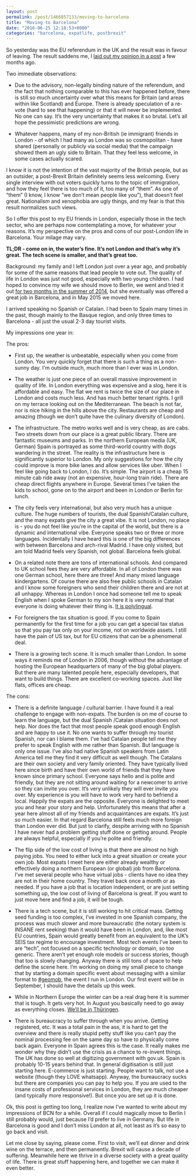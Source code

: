 ```yaml
---
layout: post
permalink: /post/1466857133/moving-to-barcelona
title: "Moving to Barcelona"
date: "2016-06-25 12:18:53+0000"
categories: "barcelona, expatlife, postbrexit"
---
```

So yesterday was the EU referendum in the UK and the result was in favour of leaving. The result saddens me, I [laid out my opinion in a post](/post/142627086455/thoughts-on-the-uk-euro-referendum) a few months ago.

Two immediate observations:

* Due to the advisory, non-legally binding nature of the referendum, and the fact that nothing comparable to this has ever happened before, there is still so much uncertainty over what this means for Britain (and areas within like Scotland) and Europe. There is already speculation of a re-vote (hard to see that happening) or that it will never be implemented. No one can say. It’s the very uncertainty that makes it so brutal. Let’s all hope the pessimistic predictions are wrong. 

* Whatever happens, many of my non-British (ie immigrant) friends in London - of which I had many as London was so cosmopolitan - have shared (personally or publicly via social media) that the campaign showed them an ugly side to Britain. That they feel less welcome, in some cases actually scared.

I know it is not the intention of the vast majority of the British people, but as an outsider, a post-Brexit Britain definitely seems less welcoming. Every single interview with out voters quickly turns to the topic of immigration, and how they feel there is too much of it, too many of “them”. As one of “them” (I know, I know “we don’t mean people like you”), that doesn’t feel great. Nationalism and xenophobia are ugly things, and my fear is that this result normalizes such views.

So I offer this post to my EU friends in London, especially those in the tech sector, who are perhaps now contemplating a move, for whatever your reasons. It’s my perspective on the pros and cons of our post-London life in Barcelona. Your milage may vary. 

**TL;DR - come on in, the water’s fine. It’s not London and that’s why it’s great. The tech scene is smaller, and that’s great too.** 

Background: my family and I left London just over a year ago, and probably for some of the same reasons that lead people to vote out. The quality of life in London was just not good, especially with two young children. I had hoped to convince my wife we should move to Berlin, we went and tried it out [for two months in the summer of 2014](/post/96569192005/berlin-and-bestsummerever), but she eventually was offered a great job in Barcelona, and in May 2015 we moved here. 

I arrived speaking no Spanish or Catalan. I had been to Spain many times in the past, though mainly to the Basque region, and only three times to Barcelona - all just the usual 2-3 day tourist visits.

My impressions one year in:

The pros:

* First up, the weather is unbeatable, especially when you come from London. You very quickly forget that there is such a thing as a non-sunny day. I'm outside much, much more than I ever was in London.

* The weather is just one piece of an overall massive improvement in quality of life. In London everything was expensive and a slog, here it is affordable and easy. The flat we rent is twice the size of our place in London and costs much less. And has much better tenant rights. I grill on my terrace looking out on the Mediterranean. The beach is not far, nor is nice hiking in the hills above the city. Restaurants are cheap and amazing (though we don’t quite have the culinary diversity of London).

* The infrastructure. The metro works well and is very cheap, as are cabs. Two streets down from our place is a great public library. There are fantastic museums and parks. In the northern European media (UK, German) Spain is portrayed as some third-world country with dogs wandering in the street. The reality is the infrastructure here is significantly superior to London. My only suggestions for how the city could improve is more bike lanes and allow services like uber. When I feel like going back to London, I do. It’s simple. The airport is a cheap 15 minute cab ride away (not an expensive, hour-long train ride). There are cheap direct flights anywhere in Europe. Several times I’ve taken the kids to school, gone on to the airport and been in London or Berlin for lunch. 

* The city feels very international, but also very much has a unique culture. The huge numbers of tourists, the dual Spanish/Catalan culture, and the many expats give the city a great vibe. It is not London, no place is - you do not feel like you’re in the capital of the world, but there is a dynamic and international vibe. Everyone speaks two or three or more languages. Incidentally I have heard this is one of the big differences with between Barcelona and arch-rival Madrid. I have only visited, but am told Madrid feels very Spanish, not global. Barcelona feels global.  

* On a related note there are tons of international schools. And compared to UK school fees they are very affordable. In all of London there was one German school, here there are three! And many mixed language kindergartens. Of course there are also free public schools in Catalan and I know some foreigners who send their children there and are not at all unhappy. Whereas in London I once had someone tell me to speak English when I spoke German to my son here it is very normal that everyone is doing whatever their thing is. [It is polylingual](/post/124564768755/life-in-a-polylingual-society).


* For foreigners the tax situation is good. If you come to Spain permanently for the first time for a job you can get a special tax status so that you pay tax only on your income, not on worldwide assets. I still have the pain of US tax, but for EU citizens that can be a phenomenal deal. 

* There is a growing tech scene. It is much smaller than London. In some ways it reminds me of London in 2006, though without the advantage of hosting the European headquarters of many of the big global players. But there are many talented people here, especially developers, that want to build things. There are excellent co-working spaces. Just like flats, offices are cheap. 

The cons:

* There is a definite language / cultural barrier. I have found it a real challenge to engage with non-expats. The burden is on me of course to learn the language, but the dual Spanish /Catalan situation does not help. Nor does the fact that most people speak good enough English and are happy to use it. No one wants to suffer through my tourist Spanish, nor can I blame them. I’ve had Catalan people tell me they prefer to speak English with me rather than Spanish. But language is only one issue. I’ve also had native Spanish speakers from Latin America tell me they find it very difficult as well though. The Catalans are their own society and very family oriented. They have typically lived here since birth and have their own world of friends that they have known since primary school. Everyone says hello and is polite and friendly, but they are not sitting around waiting for a newcomer to arrive so they can invite you over. It’s very unlikely they will ever invite you over. My experience is you will have to work very hard to befriend a local. Happily the expats are the opposite. Everyone is delighted to meet you and hear your story and help. Unfortunately this means that after a year here almost all of my friends and acquaintances are expats. It’s just so much easier. In that regard Barcelona still feels much more foreign than London ever did. But just to clarify, despite arriving with no Spanish I have never had a problem getting stuff done or getting around. People are always helpful, especially if you’re polite and friendly. 
 
* The flip side of the low cost of living is that there are almost no high paying jobs. You need to either luck into a great situation or create your own job. Most expats I meet here are either already wealthy or effectively doing a northern European (or global) job from Barcelona. I’ve met several people who have virtual jobs - clients have no idea they are not in their home country. They travel back once a month or as needed. If you have a job that is location independent, or are just setting something up, the low cost of living of Barcelona is great. If you want to just move here and find a job, it will be tough.

* There is a tech scene, but it is still working to hit critical mass. Getting seed funding is too complex, I’ve invested in one Spanish company, the process was much slower and more bureaucratic (the notary system is INSANE rent seeking) than it would have been in London, and, like most EU countries, Spain would greatly benefit from an equivalent to the UK’s SEIS tax regime to encourage investment. Most tech events I’ve been to are “tech”, not focused on a specific technology or domain, so too generic. There aren’t yet enough role models or success stories, though that too is slowly changing. Anyway there is still tons of space to help define the scene here. I’m working on doing my small piece to change that by starting a domain specific event about messaging with a similar format to [#geomob](http://geomobldn.org), the event I run in London. Our first event will be in September, I should have the details up this week.

* While in Northern Europe the winter can be a real drag here it is summer that is tough. It gets very hot. In August you basically need to go away as everything closes. [We’ll be in Thüringen](/post/1466377094/ab-nach-thueringen).

* There is bureaucracy to suffer through when you arrive. Getting registered, etc. It was a total pain in the ass, it is hard to get the overview and there is really stupid petty stuff like you can’t pay the nominal processing fee on the same day so have to physically come back again. Everyone in Spain agrees this is the case. It really makes me wonder why they didn’t use the crisis as a chance to re-invent things. The UK has done so well at digitizing government with gov.uk. Spain is probably 10-15 years behind that. In general digitisation is still just starting here. E-commerce is just starting. People want to talk, not use a website (though they LOVE whatsapp). Anyway, the bureaucracy sucks but there are companies you can pay to help you. If you are used to the insane costs of professional services in London, they are much cheaper (and typically more responsive!). But once you are set up it is done. 

Ok, this post is getting too long, I realize now I’ve wanted to write about my impressions of BCN for a while. Overall if I could magically move to Berlin I still probably would, just because I’d prefer to live in Germany. But life in Barcelona is good and I don’t miss London at all, not least as it’s so easy to go back and visit. 

Let me close by saying, please come. First to visit, we’ll eat dinner and drink wine on the terrace, and then permanently. Brexit will cause a decade of suffering. Meanwhile here we thrive in a diverse society with a great quality of life. There is great stuff happening here, and together we can make it even better. 














